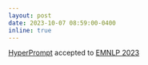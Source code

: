 ```yaml
---
layout: post
date: 2023-10-07 08:59:00-0400
inline: true
---
```


[HyperPrompt](https://arxiv.org/abs/2310.13024) accepted to [EMNLP 2023](https://2023.emnlp.org/)
